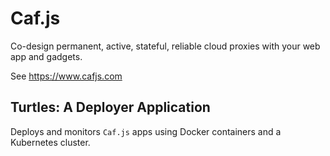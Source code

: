 # Caf.js

Co-design permanent, active, stateful, reliable cloud proxies with your web app and gadgets.

See https://www.cafjs.com

## Turtles: A Deployer Application

Deploys and monitors `Caf.js` apps using Docker containers and a Kubernetes cluster.
